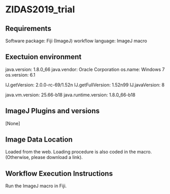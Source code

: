 # ZIDAS2019_trial

## Requirements

Software package: Fiji (ImageJ)
workflow language: ImageJ macro 

## Exectuion environment

  java.version: 1.8.0_66
  java.vendor: Oracle Corporation
  os.name: Windows 7
  os.version: 6.1


  IJ.getVersion: 2.0.0-rc-69/1.52n
  IJ.getFullVersion: 1.52n99
  IJ.javaVersion: 8

  java.vm.version: 25.66-b18
  java.runtime.version: 1.8.0_66-b18

## ImageJ Plugins and versions

[None]

## Image Data Location 

Loaded from the web. Loading procedure is also coded in the macro.
(Otherwise, please download a link). 

## Workflow Execution Instructions

Run the ImageJ macro in Fiji. 

